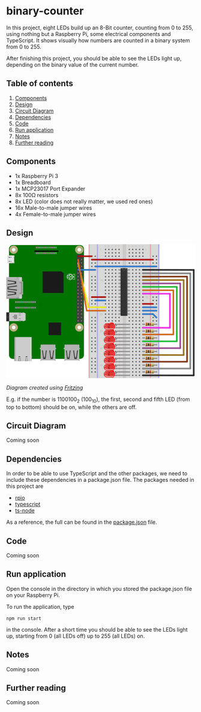 # binary-counter
In this project, eight LEDs build up an 8-Bit counter, counting from 0 to 255, using nothing but a Raspberry Pi, some 
electrical components and TypeScript.
It shows visually how numbers are counted in a binary system from 0 to 255.

After finishing this project, you should be able to see the LEDs light up, depending on the binary value of the current 
number.

## Table of contents
1. [Components](#components)
2. [Design](#design)
3. [Circuit Diagram](#circuit-diagram)
4. [Dependencies](#dependencies)
5. [Code](#code)
6. [Run application](#run-application)
7. [Notes](#notes)
8. [Further reading](#further-reading)

## Components
- 1x Raspberry Pi 3
- 1x Breadboard
- 1x MCP23017 Port Expander
- 8x 100&Omega; resistors
- 8x LED (color does not really matter, we used red ones)
- 16x Male-to-male jumper wires
- 4x Female-to-male jumper wires

## Design

![Fritzing diagram of the binary counterL example](./images/binary-counter.svg)

*Diagram created using [Fritzing](https://fritzing.org/home/)*

E.g. if the number is 1100100<sub>2</sub> (100<sub>10</sub>), the first, second and fifth LED (from top to bottom) should be on, while the others are off.

## Circuit Diagram
Coming soon

## Dependencies
In order to be able to use TypeScript and the other packages, we need to include these dependencies in a package.json file.
The packages needed in this project are

- [rpio](https://www.npmjs.com/package/rpio)
- [typescript](https://www.npmjs.com/package/typescript)
- [ts-node](https://www.npmjs.com/package/ts-node)

As a reference, the full can be found in the [package.json](./package.json) file.

## Code
Coming soon

## Run application
Open the console in the directory in which you stored the package.json file on your Raspberry Pi.

To run the application, type
```shell script
npm run start
```
in the console.
After a short time you should be able to see the LEDs light up, starting from 0 (all LEDs off) up to 255 (all LEDs) on.

## Notes
Coming soon

## Further reading
Coming soon

